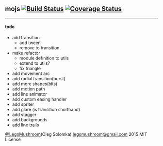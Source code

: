 ## mojs [![Build Status](https://travis-ci.org/legomushroom/mojs.svg?branch=master)](https://travis-ci.org/legomushroom/mojs) [![Coverage Status](https://coveralls.io/repos/legomushroom/mojs/badge.png?branch=master)](https://coveralls.io/r/legomushroom/mojs?branch=master)
----

#### todo
- add transition
  - add tween
  - remove to transition
- make refactor
  - module definition to utils
  - extend to utils?
  - fix triangle
- add movement arc
- add radial transition(burst)
- add more shapes(bits)
- add motion path
- add line animator
- add custom easing handler
- add spriter
- add glare (is transition shorthand)
- add stagger
- add backgrounds
- add line trails

[@LegoMushroom](https://twitter.com/legomushroom)(Oleg Solomka) [legomushroom@gmail.com](mailto:legomushroom@gmail.com) 2015 MIT License